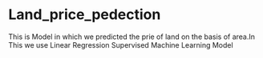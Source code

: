 # Land_price_pedection
This is Model in which we predicted the prie of land on the basis of area.In This we use Linear Regression Supervised Machine Learning Model
